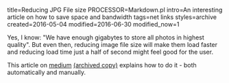 title=Reducing JPG File size
PROCESSOR=Markdown.pl
intro=An interesting article on how to save space and bandwidth
tags=net links
styles=archive
created=2016-05-04
modified=2016-06-30
modified_now=1


Yes, I know: "We have enough gigabytes to store all photos in highest quality".
But even then, reducing image file size will make them load faster and reducing load time just a half of second might feel good for the user.

This article on [medium][] [(archived copy)](http://archive.is/hqnQW)
explains how to do it - both automatically and manually.

[medium]: https://medium.com/@duhroach/reducing-jpg-file-size-e5b27df3257c
